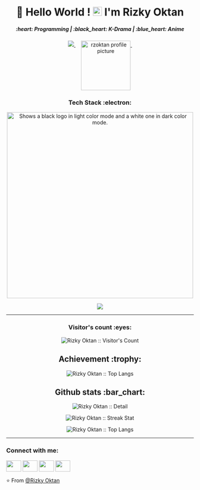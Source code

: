 
<h1 align="center">👋 Hello World !  <img src="https://github.com/TheDudeThatCode/TheDudeThatCode/blob/master/Assets/Earth.gif" width="24px"> I'm Rizky Oktan </h1>
  
<h5 align="center"> :heart: Programming | :black_heart: K-Drama | :blue_heart: Anime </h5>
<div align="center">
  <a href="https://open.spotify.com/playlist/3Ds5rNkwD81PzP4732D1KE">
    <img media="(prefers-color-scheme: dark)" src="https://spodify.gewang.wiki/api/spotify?background_color=0d1117&border_color=2325f" />
  </a>
  </a>
  <a href="https://www.instagram.com/rz.oktan/" target="_blank">
    <img src="https://github.com/rzoktan/rzoktan/blob/main/assets/images/ig240.png" width="auto" height="133" alt="rzoktan profile picture" style="vertical-align: top; margin-left: 15px;"/>
  </a>
  <img src="https://record.gewang.wiki/entry/1/" onError="this.style.display = 'none';" alt=""/>
</div>

<h3 align="center">Tech Stack :electron: </h3>
<p align="center">
  <picture>
    <source media="(prefers-color-scheme: dark)" srcset="https://streak-stats.demolab.com?user=rzoktan&theme=dark&hide_border=true&background=0D1117&stroke=ffffff&ring=FE0034&fire=FE0034&currStreakLabel=EBEBEB" width = 500>
    <source media="(prefers-color-scheme: light)" srcset="https://streak-stats.demolab.com?user=rzoktan&hide_border=true&background=FFFFFF&ring=FE0034&fire=FE0034&currStreakLabel=FE0034" width = 500>
    <img alt="Shows a black logo in light color mode and a white one in dark color mode." src="">
  </picture>
</p>
<p align="center">
  <a>
      <img media="(prefers-color-scheme: dark)" src="https://skillicons.dev/icons?i=nodejs,js,ts,vscode,linux,java,html,python,golang,css,react,nextjs,gcp,aws,vercel,tailwind,selenium,discord,github,md,xd,pr,ae,ps&theme=dark&perline=25" />
  </a>
</p>
<hr>
<h3 align="center">Visitor's count :eyes:</h3>
<p align="center"><img src="https://profile-counter.glitch.me/{rainerhosch}/count.svg" alt="Rizky Oktan :: Visitor's Count" /></p>

<h2 align="center"> Achievement :trophy:</h2>
<p align="center"><img src="https://github-profile-trophy.vercel.app/?username=rainerhosch&theme=onedark" alt="Rizky Oktan :: Top Langs" /></p>

<!-- <h2>Github Stats</h2> -->
<h2 align="center">Github stats :bar_chart:</h2>

<p align="center"><img src="https://github-readme-stats.vercel.app/api?username=rainerhosch&count_private=true&show_icons=true&theme=tokyonight" alt="Rizky Oktan :: Detail" /></p>
<p align="center"><img src="https://github-readme-streak-stats.herokuapp.com/?user=rainerhosch&&theme=tokyonight" alt="Rizky Oktan :: Streak Stat" /></p>
<p align="center"><img src="https://github-readme-stats.vercel.app/api/top-langs/?username=rainerhosch&langs_count=10&theme=tokyonight&layout=donut" alt="Rizky Oktan :: Top Langs" /></p>


---


<h3 align="left">Connect with me:</h3>
<p align="left">
<a href="https://x.com/onchainmfer" target="blank"><img align="center" src="https://cdn.jsdelivr.net/npm/simple-icons@3.0.1/icons/twitter.svg" alt="" height="30" width="40"/></a>
<a href="https://www.linkedin.com/in/rizky-ardiansyah-5ba6b9289/" target="blank"><img align="center" src="https://cdn.jsdelivr.net/npm/simple-icons@3.0.1/icons/linkedin.svg" alt="" height="30" width="40" /></a>
<a href="https://instagram.com/rz._.ar" target="blank"><img align="center" src="https://cdn.jsdelivr.net/npm/simple-icons@3.0.1/icons/instagram.svg" alt="" height="30" width="40" /></a>
<a href="seu link" target="blank"><img align="center" src="https://cdn.jsdelivr.net/npm/simple-icons@3.0.1/icons/youtube.svg" alt="" height="30" width="40" /></a>
</p>

⭐️ From [@Rizky Oktan](https://github.com/rainerhosch)

